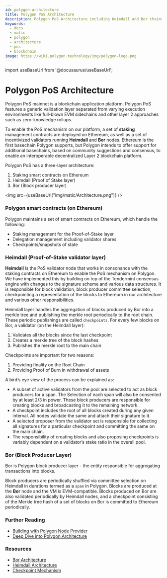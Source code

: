 ```yaml
---
id: polygon-architecture
title: Polygon PoS Architecture
description: Polygon PoS Architecture including Heimdall and Bor chains
keywords:
  - docs
  - matic
  - polygon
  - architecture
  - pos
  - blockchain
image: https://wiki.polygon.technology/img/polygon-logo.png
---
```


import useBaseUrl from '@docusaurus/useBaseUrl';

# Polygon PoS Architecture

Polygon PoS mainnet is a blockchain application platform. Polygon PoS features a generic validation layer separated from varying execution environments like full-blown EVM sidechains and other layer 2 approaches such as zero-knowledge rollups.

To enable the PoS mechanism on our platform, a set of **staking** management contracts are deployed on Ethereum, as well as a set of incentivized validators running **Heimdall** and **Bor** nodes. Ethereum is the first basechain Polygon supports, but Polygon intends to offer support for additional basechains, based on community suggestions and consensus, to enable an interoperable decentralized Layer 2 blockchain platform.

Polygon PoS has a three-layer architecture:

1. Staking smart contracts on Ethereum
2. Heimdall (Proof of Stake layer)
3. Bor (Block producer layer)

<img src={useBaseUrl("img/matic/Architecture.png")} />

### Polygon smart contracts (on Ethereum)

Polygon maintains a set of smart contracts on Ethereum, which handle the following:

- Staking management for the Proof-of-Stake layer
- Delegation management including validator shares
- Checkpoints/snapshots of state

### Heimdall (Proof-of-Stake validator layer)

**Heimdall** is the PoS validator node that works in consonance with the staking contracts on Ethereum to enable the PoS mechanism on Polygon. We have implemented this by building on top of the Tendermint consensus engine with changes to the signature scheme and various data structures. It is responsible for block validation, block producer committee selection, checkpointing a representation of the blocks to Ethereum in our architecture and various other responsibilities.

Heimdall layer handles the aggregation of blocks produced by Bor into a merkle tree and publishing the merkle root periodically to the root chain. These periodic publishings are called `checkpoints`. For every few blocks on Bor, a validator (on the Heimdall layer):

1. Validates all the blocks since the last checkpoint
2. Creates a merkle tree of the block hashes
3. Publishes the merkle root to the main chain

Checkpoints are important for two reasons:

1. Providing finality on the Root Chain
2. Providing Proof of Burn in withdrawal of assets

A bird’s eye view of the process can be explained as:

- A subset of active validators from the pool are selected to act as block producers for a span. The Selection of each span will also be consented by at least 2/3 in power. These block producers are responsible for creating blocks and broadcasting it to the remaining network.
- A checkpoint includes the root of all blocks created during any given interval. All nodes validate the same and attach their signature to it.
- A selected proposer from the validator set is responsible for collecting all signatures for a particular checkpoint and committing the same on the main chain.
- The responsibility of creating blocks and also proposing checkpoints is variably dependent on a validator’s stake ratio in the overall pool.

### Bor (Block Producer Layer)

Bor is Polygon block producer layer - the entity responsible for aggregating transactions into blocks.

Block producers are periodically shuffled via committee selection on Heimdall in durations termed as a `span` in Polygon. Blocks are produced at the **Bor** node and the VM is EVM-compatible. Blocks produced on Bor are also validated periodically by Heimdall nodes, and a checkpoint consisting of the Merkle tree hash of a set of blocks on Bor is committed to Ethereum periodically.

### Further Reading

- [Building with Polygon Node Provider](https://www.alchemy.com/overviews/polygon-node)
- [Deep Dive into Polygon Architecture](https://101blockchains.com/polygon-architecture/)

### Resources

- [Bor Architecture](https://forum.polygon.technology/t/matic-system-overview-bor/9123)
- [Heimdall Architecture](https://forum.polygon.technology/t/matic-system-overview-heimdall/8323)
- [Checkpoint Mechanism](https://forum.polygon.technology/t/checkpoint-mechanism-on-heimdall/7160)
